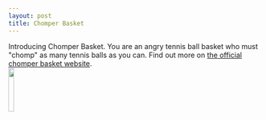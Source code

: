 ```yaml
---
layout: post
title: Chomper Basket
---
```


Introducing Chomper Basket. You are an angry tennis ball basket who must "chomp" as many tennis balls as you can. Find out more on <a href="https://chomper-basket.d-multi.com">the official chomper basket website</a>.
<br>
<img src="https://dguis.github.io/RES/Chomper-Basket.jpg" height="15%" width="15%" />
